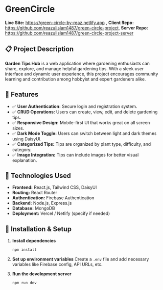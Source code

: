 # GreenCircle

**Live Site:** https://green-circle-by-reaz.netlify.app ,
**Client Repo:** https://github.com/reazulislam1487/green-circle-project,
**Server Repo:** https://github.com/reazulislam1487/green-circle-project-server

## 📋 Project Description

**Garden Tips Hub** is a web application where gardening enthusiasts can share, explore, and manage helpful gardening tips. With a sleek user interface and dynamic user experience, this project encourages community learning and contribution among hobbyist and expert gardeners alike.

## 🚀 Features

- ✅ **User Authentication:** Secure login and registration system.
- ✅ **CRUD Operations:** Users can create, view, edit, and delete gardening tips.
- ✅ **Responsive Design:** Mobile-first UI that works great on all screen sizes.
- ✅ **Dark Mode Toggle:** Users can switch between light and dark themes using DaisyUI.
- ✅ **Categorized Tips:** Tips are organized by plant type, difficulty, and category.
- ✅ **Image Integration:** Tips can include images for better visual explanation.

## 💪 Technologies Used

- **Frontend:** React.js, Tailwind CSS, DaisyUI
- **Routing:** React Router
- **Authentication:** Firebase Authentication
- **Backend:** Node.js, Express.js
- **Database:** MongoDB
- **Deployment:** Vercel / Netlify (specify if needed)

## 📆 Installation & Setup

1. **Install dependencies**

   ```bash
   npm install
   ```

2. **Set up environment variables**
   Create a `.env` file and add necessary variables like Firebase config, API URLs, etc.

3. **Run the development server**

   ```bash
   npm run dev
   ```
